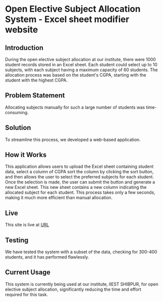 
# Open Elective Subject Allocation System - Excel sheet modifier website

## Introduction
During the open elective subject allocation at our institute, there were 1000 student records stored in an Excel sheet. Each student could select up to 10 subjects, with each subject having a maximum capacity of 60 students. The allocation process was based on the student's CGPA, starting with the student with the highest CGPA.

## Problem Statement
Allocating subjects manually for such a large number of students was time-consuming.

## Solution
To streamline this process, we developed a web-based application. 

## How it Works
This application allows users to upload the Excel sheet containing student data, select a column of CGPA sort the column by clicking the sort button, and then allows the user to select the preferred subjects for each student.<br/>
Once the selection is made, the user can submit the button and generate a new Excel sheet. This new sheet contains a new column indicating the allocated subject for each student. This process takes only a few seconds, making it much more efficient than manual allocation.

## Live
This site is live at [URL](https://pravinkr05.github.io/ExcelSorter/)

## Testing
We have tested the system with a subset of the data, checking for 300-400 students, and it has performed flawlessly.

## Current Usage
This system is currently being used at our institute, IIEST SHIBPUR, for open elective subject allocation, significantly reducing the time and effort required for this task.

